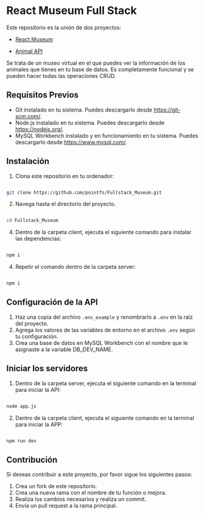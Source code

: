 # React Museum Full Stack

Este repositorio es la unión de dos proyectos:

* [React Museum](https://github.com/Elianarve/Museum-project)

* [Animal API](https://github.com/EstefanyBatPel/Animal_api)

Se trata de un museo virtual en el que puedes ver la información de los animales que tienes en tu base de datos. Es completamente funcional y se pueden hacer todas las operaciones CRUD.

## Requisitos Previos

- Git instalado en tu sistema. Puedes descargarlo desde https://git-scm.com/.
- Node.js instalado en tu sistema. Puedes descargarlo desde https://nodejs.org/.
- MySQL Workbench instalado y en funcionamiento en tu sistema. Puedes descargarlo desde https://www.mysql.com/.

## Instalación

1. Clona este repositorio en tu ordenador:

```sh

git clone https://github.com/pointfs/Fullstack_Museum.git

```

2. Navega hasta el directorio del proyecto.

```sh

cd Fullstack_Museum

```

4. Dentro de la carpeta client, ejecuta el siguiente comando para instalar las dependencias:

```sh

npm i

```

4. Repetir el comando dentro de la carpeta server:

```sh

npm i

```

## Configuración de la API

1. Haz una copia del archivo `.env_example` y renombrarlo a `.env` en la raíz del proyecto.
2. Agrega los valores de las variables de entorno en el archivo `.env` según tu configuración.
3. Crea una base de datos en MySQL Workbench con el nombre que le asignaste a la variable DB_DEV_NAME.

## Iniciar los servidores

1. Dentro de la carpeta server, ejecuta el siguiente comando en la terminal para iniciar la API:

```sh

node app.js

```
2. Dentro de la carpeta client, ejecuta el siguiente comando en la terminal para iniciar la APP:

```sh

npm run dev

```

## Contribución

Si deseas contribuir a este proyecto, por favor sigue los siguientes pasos:

1. Crea un fork de este repositorio.
2. Crea una nueva rama con el nombre de tu función o mejora.
3. Realiza los cambios necesarios y realiza un commit.
4. Envía un pull request a la rama principal.
